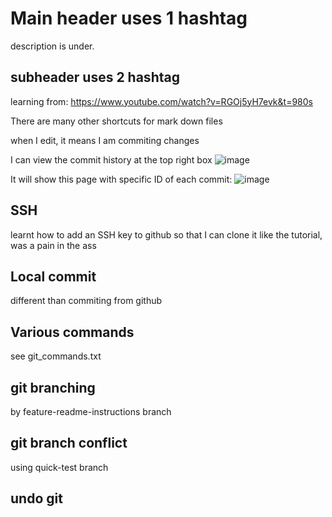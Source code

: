 # Main header uses 1 hashtag

description is under. 

## subheader uses 2 hashtag
learning from:
https://www.youtube.com/watch?v=RGOj5yH7evk&t=980s

There are many other shortcuts for mark down files

when I edit, it means I am commiting changes

I can view the commit history at the top right box
![image](https://user-images.githubusercontent.com/45483476/129136996-5307c4b6-962a-4294-88dc-cdb19365c547.png)

It will show this page with specific ID of each commit:
![image](https://user-images.githubusercontent.com/45483476/129137087-e4a4ab61-3407-4d6a-90a6-0da03e74a24d.png)

## SSH

learnt how to add an SSH key to github so that I can clone it like the tutorial, was a pain in the ass

## Local commit

different than commiting from github

## Various commands

see git_commands.txt

## git branching

by feature-readme-instructions branch

## git branch conflict

using quick-test branch

## undo git